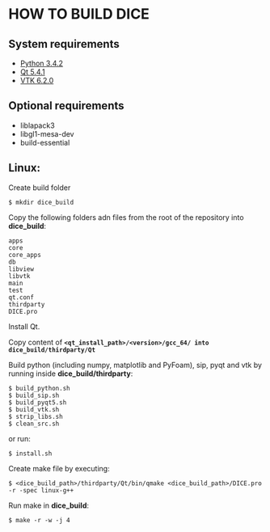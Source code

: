 HOW TO BUILD DICE
=================

System requirements
-------------------

- [Python 3.4.2](https://www.python.org/ftp/python/3.4.2/Python-3.4.2.tar.xz)
- [Qt 5.4.1](http://www.qt.io/download/)
- [VTK 6.2.0](http://www.vtk.org/files/release/6.2/VTK-6.2.0.tar.gz)

Optional requirements
---------------------

- liblapack3
- libgl1-mesa-dev
- build-essential

Linux:
------
Create build folder

    $ mkdir dice_build

Copy the following folders adn files from the root of the repository into **dice_build**:
   
    apps
    core
    core_apps
    db
    libview
    libvtk
    main
    test
    qt.conf
    thirdparty
    DICE.pro
    
Install Qt.

Copy content of **`<qt_install_path>/<version>/gcc_64/ into dice_build/thirdparty/Qt`**

Build python (including numpy, matplotlib and PyFoam), sip, pyqt and vtk by running inside **dice_build/thirdparty**:
    
    $ build_python.sh
    $ build_sip.sh
    $ build_pyqt5.sh
    $ build_vtk.sh
    $ strip_libs.sh
    $ clean_src.sh

or run:
    
    $ install.sh

Create make file by executing:

    $ <dice_build_path>/thirdparty/Qt/bin/qmake <dice_build_path>/DICE.pro -r -spec linux-g++

Run make in **dice_build**:

    $ make -r -w -j 4
    

